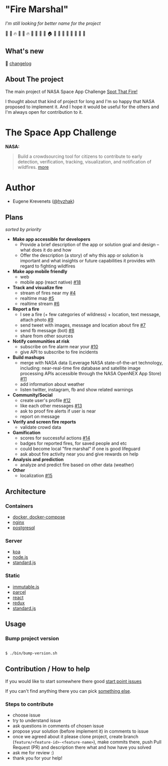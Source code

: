 # "Fire Marshal"

_I'm still looking for better name for the project_

:palm_tree: :deciduous_tree: :fire: :deciduous_tree: :house_with_garden: :fire: :deciduous_tree: :deciduous_tree: :deciduous_tree: :running: :house: :deciduous_tree: :school: :blue_car: :deciduous_tree:  :fire_engine: :deciduous_tree: :deciduous_tree:  :palm_tree:

## What's new

:scroll: [changelog](/../../blob/master/CHANGELOG.md)

## About The project

The main project of NASA Space App Challenge [Spot That Fire!](https://2018.spaceappschallenge.org/challenges/volcanoes-icebergs-and-asteroids-oh-my/real-time-fire-app/details) 

I thought about that kind of project for long and I'm so happy that NASA proposed to implement it. 
And I hope it would be useful for the others and I'm always open for contribution to it.

# The Space App Challenge

**NASA:**
> Build a crowdsourcing tool for citizens to contribute to early detection, verification, tracking, visualization, and notification of wildfires.
[more](https://2018.spaceappschallenge.org/challenges/volcanoes-icebergs-and-asteroids-oh-my/real-time-fire-app/details)

# Author

- Eugene Krevenets ([@hyzhak](https://github.com/hyzhak))

## Plans
_sorted by priority_

- **Make app accessible for developers**
  - Provide a brief description of the app or solution goal and design – what does it do and how
  - Offer the description (a story) of why this app or solution is important and what insights or future capabilities it provides with regard to fighting wildfires
- **Make app mobile friendly**
  - web
  - mobile app (react native) [#18](/../../issues/18)
- **Track and visualize fire**
  - stream of fires near my [#4](/../../issues/4)
  - realtime map [#5](/../../issues/5)
  - realtime stream [#6](/../../issues/6)
- **Report a fire**
  - I see a fire (+ few categories of wildness) + location, text message, attach photo [#9](/../../issues/9)
  - send tweet with images, message and location about fire [#7](/../../issues/7)
  - send fb message (bot) [#8](/../../issues/8)
  - share from other sources 
- **Notify communities at risk**
  - subscribe on fire alarm near your [#10](/../../issues/10)
  - give API to subscribe to fire incidents
- **Build mashups**
  - merge with NASA data (Leverage NASA state-of-the-art technology, including: near-real-time fire database and satellite image processing APIs accessible through the NASA OpenNEX App Store) [#11](/../../issues/11)
  - add information about weather
  - listen twitter, instagram, fb and show related warnings
- **Community/Social**
  - create user's profile [#12](/../../issues/12)
  - like each other messages [#13](/../../issues/13)
  - ask to proof fire alerts if user is near
  - report on message
- **Verify and screen fire reports**
  - validate crowd data
- **Gamification**
  - scores for successful actions  [#14](/../../issues/14)
  - badges for reported fires, for saved people and etc
  - could become local "fire marshal" if one is good lifeguard
  - ask about fire activity near you and give rewards on help
- **Analysis and prediction**
  - analyze and predict fire based on other data (weather)
- **Other**
  - localization [#15](/../../../issues/15)
  
  
## Architecture

### Containers
- [docker, docker-compose](http://docker.io)
- [nginx](https://www.nginx.com/)
- [postgresql](https://www.postgresql.org/)

### Server
- [koa](https://koajs.com)
- [node.js](https://nodejs.org/)
- [standard.js](https://standardjs.com)

### Static
- [immutable.js](https://facebook.github.io/immutable-js/)
- [parcel](https://parceljs.org)
- [react](https://reactjs.org/)
- [redux](http://redux.js.org)
- [standard.js](https://standardjs.com)

## Usage

### Bump project version

```bash

$ ./bin/bump-version.sh

```

## Contribution / How to help

If you would like to start somewhere there good [start point issues](https://github.com/fire-marshal/fire-marshal/labels/good%20first%20issue)

If you can't find anything there you can pick [something else](https://github.com/fire-marshal/fire-marshal/issues). 

### Steps to contribute

- choose issue
- try to understand issue
- ask questions in comments of chosen issue
- propose your solution (before implement it) in comments to issue
- once we agreed about it please clone project, create branch (`feature/<feature-id>-<feature-name>`), make commits there, push Pull Request (PR) and description there what and how have you solved
- ask me for review :)
- thank you for your help!
